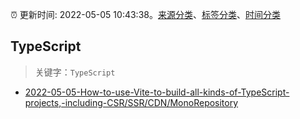 :alarm_clock: 更新时间: 2022-05-05 10:43:38。[来源分类](../README.md)、[标签分类](../TAGS.md)、[时间分类](../TIMELINE.md)

## TypeScript


> 关键字：`TypeScript`



- [2022-05-05-How-to-use-Vite-to-build-all-kinds-of-TypeScript-projects,-including-CSR/SSR/CDN/MonoRepository](https://www.v2ex.com/t/850995) 